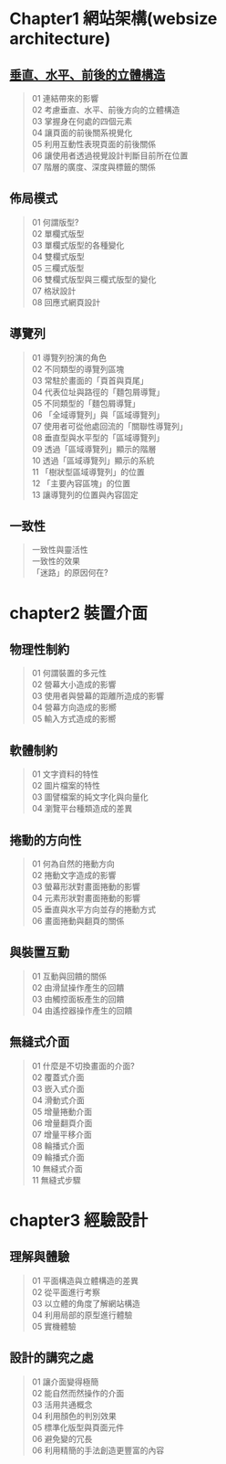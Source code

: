 # Chapter1 網站架構(websize architecture)
## [垂直、水平、前後的立體構造](./垂直_水平_前後的立體構造)
> 01 連結帶來的影響  
> 02 考慮垂直、水平、前後方向的立體構造  
> 03 掌握身在何處的四個元素  
> 04 讓頁面的前後關系視覺化  
> 05 利用互動性表現頁面的前後關係  
> 06 讓使用者透過視覺設計判斷目前所在位置  
> 07 階層的廣度、深度與標籤的關係  

## 佈局模式
> 01 何謂版型?  
> 02 單欄式版型  
> 03 單欄式版型的各種變化  
> 04 雙欄式版型  
> 05 三欄式版型  
> 06 雙欄式版型與三欄式版型的變化  
> 07 格狀設計  
> 08 回應式網頁設計  

## 導覽列
> 01 導覽列扮演的角色  
> 02 不同類型的導覽列區塊  
> 03 常駐於畫面的「頁首與頁尾」  
> 04 代表位址與路徑的「麵包屑導覽」  
> 05 不同類型的「麵包屑導覽」   
> 06 「全域導覽列」與「區域導覽列」       
> 07 使用者可從他處回流的「關聯性導覽列」    
> 08 垂直型與水平型的「區域導覽列」    
> 09 透過「區域導覽列」顯示的階層  
> 10 透過「區域導覽列」顯示的系統  
> 11 「樹狀型區域導覽列」的位置  
> 12 「主要內容區塊」的位置  
> 13 讓導覽列的位置與內容固定    

## 一致性
> 一致性與靈活性  
> 一致性的效果  
> 「迷路」的原因何在?  

  
  
# chapter2 裝置介面
## 物理性制約
> 01 何謂裝置的多元性   
> 02 營幕大小造成的影響  
> 03 使用者與營幕的距離所造成的影響  
> 04 營幕方向造成的影嚮  
> 05 輸入方式造成的影嚮  

## 軟體制約
> 01 文字資料的特性   
> 02 圖片檔案的特性    
> 03 圖譬檔案的純文字化與向量化  
> 04 瀏覽平台種類造成的差異  

## 捲動的方向性
> 01 何為自然的捲動方向  
> 02 捲動文字造成的影響  
> 03 螢幕形狀對畫面捲動的影響  
> 04 元素形狀對畫面捲動的影響  
> 05 垂直與水平方向並存的捲動方式  
> 06 畫面捲動與翻頁的關係  

## 與裝置互動
> 01 互動與回饋的關係  
> 02 由滑鼠操作產生的回饋  
> 03 由觸控面板產生的回饋  
> 04 由遙控器操作產生的回饋  

## 無縫式介面
> 01 什麼是不切換畫面的介面?  
> 02 覆蓋式介面  
> 03 嵌入式介面  
> 04 滑動式介面  
> 05 增量捲動介面  
> 06 增量翻頁介面  
> 07 增量平移介面  
> 08 輪播式介面  
> 09 輪播式介面  
> 10 無縫式介面  
> 11 無縫式步驟  

# chapter3 經驗設計
## 理解與體驗
> 01 平面構造與立體構造的差異  
> 02 從平面進行考察  
> 03 以立體的角度了解網站構造  
> 04 利用局部的原型進行體驗  
> 05 實機體驗  

## 設計的講究之處
> 01 讓介面變得極簡  
> 02 能自然而然操作的介面  
> 03 活用共通概念  
> 04 利用顏色的判別效果  
> 05 標準化版型與頁面元件  
> 06 避免變的冗長  
> 06 利用精簡的手法創造更豐富的內容  

